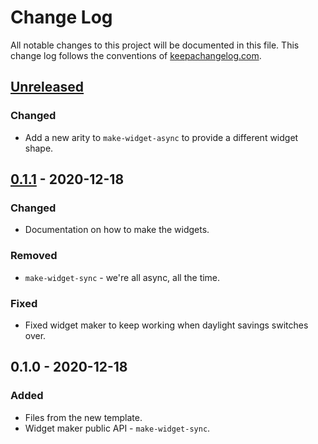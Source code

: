 # Change Log
All notable changes to this project will be documented in this file. This change log follows the conventions of [keepachangelog.com](http://keepachangelog.com/).

## [Unreleased]
### Changed
- Add a new arity to `make-widget-async` to provide a different widget shape.

## [0.1.1] - 2020-12-18
### Changed
- Documentation on how to make the widgets.

### Removed
- `make-widget-sync` - we're all async, all the time.

### Fixed
- Fixed widget maker to keep working when daylight savings switches over.

## 0.1.0 - 2020-12-18
### Added
- Files from the new template.
- Widget maker public API - `make-widget-sync`.

[Unreleased]: https://github.com/your-name/day13/compare/0.1.1...HEAD
[0.1.1]: https://github.com/your-name/day13/compare/0.1.0...0.1.1
